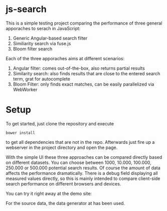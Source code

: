 # js-search
This is a simple testing project comparing the performance of three general apporaches to serach in JavaScript:

1. Generic Angular-based search filter
2. Similiarity search via fuse.js
3. Bloom filter search

Each of the three apporaches aims at different scenarios:

1. Angular filter: comes out-of-the-box, also returns partial results
2. Similarity search: also finds results that are close to the entered search term, grat for autocomplete
3. Bloom Filter: only finds exact matches, can be easily parallelized via WebWorker

# Setup
To get started, just clone the repository and execute

`bower install`

to get all dependencies that are not in the repo. Afterwards just fire up a webserver in the project directory and open the page.

With the simple UI these three approaches can be compared directly based on different datasets. You can choose between 1000, 10.000, 100.000, 250.000 or 500.000 potential search results. Of course the amount of data affects the performance dramatically. There is a debug field displaying all measured values directly, so this is mainly intended to compare client-side search performance on different browsers and devices.

You can try it right away at the demo site:

For the source data, the data generator at has been used.
